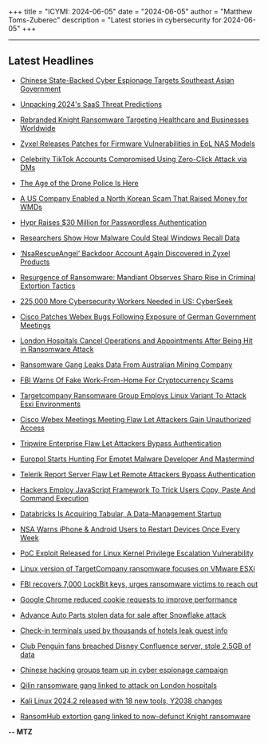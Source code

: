 +++
title = "ICYMI: 2024-06-05"
date = "2024-06-05"
author = "Matthew Toms-Zuberec"
description = "Latest stories in cybersecurity for 2024-06-05"
+++

---------------------------------------------------------------------------
## Latest Headlines
- [Chinese State-Backed Cyber Espionage Targets Southeast Asian Government](https://thehackernews.com/2024/06/chinese-state-backed-cyber-espionage.html)

- [Unpacking 2024's SaaS Threat Predictions](https://thehackernews.com/2024/06/unpacking-2024s-saas-threat-predictions.html)

- [Rebranded Knight Ransomware Targeting Healthcare and Businesses Worldwide](https://thehackernews.com/2024/06/rebranded-knight-ransomware-targeting.html)

- [Zyxel Releases Patches for Firmware Vulnerabilities in EoL NAS Models](https://thehackernews.com/2024/06/zyxel-releases-patches-for-firmware.html)

- [Celebrity TikTok Accounts Compromised Using Zero-Click Attack via DMs](https://thehackernews.com/2024/06/celebrity-tiktok-accounts-compromised.html)

- [The Age of the Drone Police Is Here](https://www.wired.com/story/the-age-of-the-drone-police-is-here/)

- [A US Company Enabled a North Korean Scam That Raised Money for WMDs](https://www.wired.com/story/registered-agents-north-korean-scam-wmds/)

- [Hypr Raises $30 Million for Passwordless Authentication](https://www.securityweek.com/hypr-raises-30-million-for-passwordless-authentication/)

- [Researchers Show How Malware Could Steal Windows Recall Data](https://www.securityweek.com/researchers-show-how-malware-could-steal-windows-recall-data/)

- [‘NsaRescueAngel’ Backdoor Account Again Discovered in Zyxel Products](https://www.securityweek.com/nsarescueangel-backdoor-account-again-discovered-in-zyxel-products/)

- [Resurgence of Ransomware: Mandiant Observes Sharp Rise in Criminal Extortion Tactics](https://www.securityweek.com/resurgence-of-ransomware-mandiant-observes-sharp-rise-in-criminal-extortion-tactics/)

- [225,000 More Cybersecurity Workers Needed in US: CyberSeek](https://www.securityweek.com/225000-more-cybersecurity-workers-needed-in-us-cyberseek/)

- [Cisco Patches Webex Bugs Following Exposure of German Government Meetings](https://www.securityweek.com/cisco-patches-webex-bugs-following-exposure-of-german-government-meetings/)

- [London Hospitals Cancel Operations and Appointments After Being Hit in Ransomware Attack](https://www.securityweek.com/london-hospitals-cancel-operations-and-appointments-after-being-hit-in-ransomware-attack/)

- [Ransomware Gang Leaks Data From Australian Mining Company](https://www.securityweek.com/ransomware-gang-leaks-data-from-australian-mining-company/)

- [FBI Warns Of Fake Work-From-Home For Cryptocurrency Scams](https://cybersecuritynews.com/fbi-fake-work-from-home-jobs/)

- [Targetcompany Ransomware Group Employs Linux Variant To Attack Esxi Environments](https://cybersecuritynews.com/targetcompany-ransomware-group/)

- [Cisco Webex Meetings Meeting Flaw Let Attackers Gain Unauthorized Access](https://cybersecuritynews.com/cisco-webex-meetings-vulnerability/)

- [Tripwire Enterprise Flaw Let Attackers Bypass Authentication](https://cybersecuritynews.com/tripwire-enterprise-flaw/)

- [Europol Starts Hunting For Emotet Malware Developer And Mastermind](https://cybersecuritynews.com/europol-hunts-emotet-developer-mastermind/)

- [Telerik Report Server Flaw Let Remote Attackers Bypass Authentication](https://cybersecuritynews.com/telerik-report-server-authentication-bypass-flaw/)

- [Hackers Employ JavaScript Framework To Trick Users Copy, Paste And Command Execution](https://cybersecuritynews.com/hackers-javascript-framework-trick-users/)

- [Databricks Is Acquiring Tabular, A Data-Management Startup](https://cybersecuritynews.com/databricks-is-acquiring-tabular/)

- [NSA Warns iPhone & Android Users to Restart Devices Once Every Week](https://cybersecuritynews.com/iphone-android-users-to-restart-devices/)

- [PoC Exploit Released for Linux Kernel Privilege Escalation Vulnerability](https://cybersecuritynews.com/linux-kernel-privilege-escalation-flaw/)

- [Linux version of TargetCompany ransomware focuses on VMware ESXi](https://www.bleepingcomputer.com/news/security/linux-version-of-targetcompany-ransomware-focuses-on-vmware-esxi/)

- [FBI recovers 7,000 LockBit keys, urges ransomware victims to reach out](https://www.bleepingcomputer.com/news/security/fbi-recovers-7-000-lockbit-keys-urges-ransomware-victims-to-reach-out/)

- [Google Chrome reduced cookie requests to improve performance](https://www.bleepingcomputer.com/news/google/google-chrome-reduced-cookie-requests-to-improve-performance/)

- [Advance Auto Parts stolen data for sale after Snowflake attack](https://www.bleepingcomputer.com/news/security/advance-auto-parts-stolen-data-for-sale-after-snowflake-attack/)

- [Check-in terminals used by thousands of hotels leak guest info](https://www.bleepingcomputer.com/news/security/check-in-terminals-used-by-thousands-of-hotels-leak-guest-info/)

- [Club Penguin fans breached Disney Confluence server, stole 2.5GB of data](https://www.bleepingcomputer.com/news/security/club-penguin-fans-breached-disney-confluence-server-stole-25gb-of-data/)

- [Chinese hacking groups team up in cyber espionage campaign](https://www.bleepingcomputer.com/news/security/chinese-hacking-groups-team-up-in-cyber-espionage-campaign/)

- [Qilin ransomware gang linked to attack on London hospitals](https://www.bleepingcomputer.com/news/security/qilin-ransomware-gang-linked-to-attack-on-london-hospitals/)

- [Kali Linux 2024.2 released with 18 new tools, Y2038 changes](https://www.bleepingcomputer.com/news/linux/kali-linux-20242-released-with-18-new-tools-y2038-changes/)

- [RansomHub extortion gang linked to now-defunct Knight ransomware](https://www.bleepingcomputer.com/news/security/ransomhub-extortion-gang-linked-to-now-defunct-knight-ransomware/)

**-- MTZ**